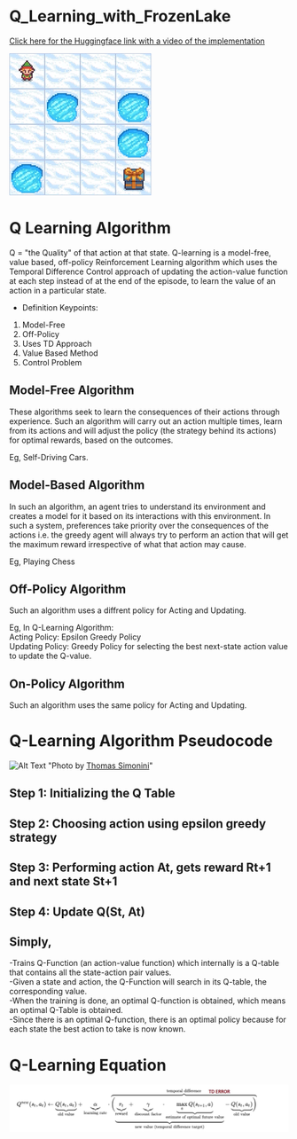 # Q_Learning_with_FrozenLake

[Click here for the Huggingface link with a video of the implementation](https://huggingface.co/iiShreya/frozenLake_4x4_nonSlippery)

![Alt Text](https://raw.githubusercontent.com/iiShreya/Q_Learning_with_FrozenLake/master/video/frozenLake.gif)


# Q Learning Algorithm
Q = "the Quality" of that action at that state.
Q-learning is a model-free, value based, off-policy Reinforcement Learning algorithm which uses the Temporal Difference Control approach of updating the action-value function at each step instead of at the end of the episode, to learn the value of an action in a particular state. 

- Definition Keypoints:
1. Model-Free
2. Off-Policy
3. Uses TD Approach
4. Value Based Method
5. Control Problem

## Model-Free Algorithm
These algorithms seek to learn the consequences of their actions through experience. Such an algorithm will carry out an action multiple times, learn from its actions and will adjust the policy (the strategy behind its actions) for optimal rewards, based on the outcomes.

Eg, Self-Driving Cars. 

## Model-Based Algorithm
In such an algorithm, an agent tries to understand its environment and creates a model for it based on its interactions with this environment. In such a system, preferences take priority over the consequences of the actions i.e. the greedy agent will always try to perform an action that will get the maximum reward irrespective of what that action may cause.

Eg, Playing Chess


## Off-Policy Algorithm
Such an algorithm uses a diffrent policy for Acting and Updating.

Eg, In Q-Learning Algorithm:\
Acting Policy: Epsilon Greedy Policy\
Updating Policy: Greedy Policy for selecting the best next-state action value to update the Q-value. 

## On-Policy Algorithm
Such an algorithm uses the same policy for Acting and Updating. 


# Q-Learning Algorithm Pseudocode
![Alt Text](https://huggingface.co/blog/assets/73_deep_rl_q_part2/Q-learning-2.jpg)
"Photo by [Thomas Simonini](https://www.simoninithomas.com/)"


## Step 1: Initializing the Q Table
## Step 2: Choosing action using epsilon greedy strategy 
## Step 3: Performing action At, gets reward Rt+1 and next state St+1
## Step 4: Update Q(St, At)

## Simply, 
-Trains Q-Function (an action-value function) which internally is a Q-table that contains all the state-action pair values.\
-Given a state and action, the Q-Function will search in its Q-table, the corresponding value.\
-When the training is done, an optimal Q-function is obtained, which means an optimal Q-Table is obtained.\
-Since there is an optimal Q-function, there is an optimal policy because for each state the best action to take is now known. 

# Q-Learning Equation
![Alt Text](https://github.com/iiShreya/Q_Learning_with_FrozenLake/blob/master/images/q%20learning%20eqn.jpg)
